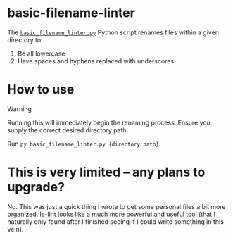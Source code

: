 # basic-filename-linter

The [`basic_filename_linter.py`](https://github.com/chrisphu/basic-filename-linter/blob/main/basic_filename_linter.py) Python script renames files within a given directory to:
1. Be all lowercase
2. Have spaces and hyphens replaced with underscores

# How to use

>[!WARNING]
>Running this will immediately begin the renaming process. Ensure you supply the correct desired directory path.

Run `py basic_filename_linter.py {directory path}`.

# This is very limited – any plans to upgrade?

No. This was just a quick thing I wrote to get some personal files a bit more organized. [ls-lint](https://github.com/loeffel-io/ls-lint) looks like a much more powerful and useful tool (that I naturally only found after I finished seeing if I could write something in this vein).
